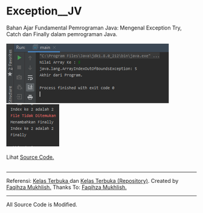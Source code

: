 # Exception__JV
Bahan Ajar Fundamental Pemrograman Java: Mengenal Exception Try, Catch dan Finally dalam pemrograman Java.<br><br>
<img src="https://github.com/RizkyKhapidsyah/Exception__JV/blob/master/rslt/001.PNG">
<img src="https://github.com/RizkyKhapidsyah/Exception__JV/blob/master/rslt/002.PNG"><br><br>
Lihat <a href="https://github.com/RizkyKhapidsyah/Exception__JV/blob/master/src/com/rk/exception/main.java">Source Code.</a><br><br>

-----
Referensi: <a href="https://www.youtube.com/user/faqihzamukhlish"> Kelas Terbuka </a> dan <a href="https://github.com/kelasterbuka"> Kelas Terbuka (Repository)</a>. Created by <a href="https://github.com/faqihza">Faqihza Mukhlish.</a> Thanks To: <a href="https://www.youtube.com/channel/UCRGHjysoCemh4y7tCJQs30w/about">Faqihza Mukhlish.</a><br>

-----
All Source Code is Modified.
